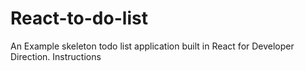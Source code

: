 # React-to-do-list
An Example skeleton todo list application built in React for Developer Direction.
Instructions
